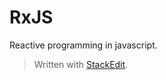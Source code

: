 # RxJS

Reactive programming in javascript.


> Written with [StackEdit](https://stackedit.io/).
<!--stackedit_data:
eyJoaXN0b3J5IjpbMTY5MDc2OTYyOF19
-->